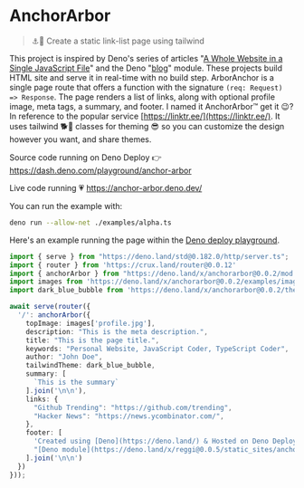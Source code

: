 # AnchorArbor

> ⚓️🌲 Create a static link-list page using tailwind

This project is inspired by Deno's series of articles "[A Whole Website in a Single JavaScript File](https://deno.com/blog/a-whole-website-in-a-single-js-file-continued)" and the Deno "[blog](https://deno.land/x/blog@0.6.0)" module. These projects build HTML site and serve it in real-time with no build step. ArborAnchor is a single page route that offers a function with the signature `(req: Request) => Response`. The page renders a list of links, along with optional profile image, meta tags, a summary, and footer. I named it AnchorArbor™ get it 😉? In reference to the popular service [https://linktr.ee/](https://linktr.ee/). It uses tailwind 🐕💨 classes for theming 😎 so you can customize the design however you want, and share themes.

Source code running on Deno Deploy 👉 https://dash.deno.com/playground/anchor-arbor

Live code running 💗 https://anchor-arbor.deno.dev/

You can run the example with:

```bash
deno run --allow-net ./examples/alpha.ts
```

Here's an example running the page within the [Deno deploy playground](https://dash.deno.com/playground/alpha-example-anchorarbor).

```ts
import { serve } from "https://deno.land/std@0.182.0/http/server.ts";
import { router } from 'https://crux.land/router@0.0.12'
import { anchorArbor } from "https://deno.land/x/anchorarbor@0.0.2/mod.tsx";
import images from 'https://deno.land/x/anchorarbor@0.0.2/examples/image.json' assert { type: "json" } 
import dark_blue_bubble from 'https://deno.land/x/anchorarbor@0.0.2/themes/dark_blue_bubble.json' assert { type: "json" }

await serve(router({
  '/': anchorArbor({
    topImage: images['profile.jpg'],
    description: "This is the meta description.",
    title: "This is the page title.",
    keywords: "Personal Website, JavaScript Coder, TypeScript Coder",
    author: "John Doe",
    tailwindTheme: dark_blue_bubble,
    summary: [
      `This is the summary`
    ].join('\n\n'),
    links: {
      "Github Trending": "https://github.com/trending",
      "Hacker News": "https://news.ycombinator.com/",
    },
    footer: [
      'Created using [Deno](https://deno.land/) & Hosted on Deno Deploy [Playground](https://dash.deno.com/playground/anchor-arbor).',
      "[Deno module](https://deno.land/x/reggi@0.0.5/static_sites/anchor_arbor.tsx) | [Source Code](https://github.com/reggi/mydeno/blob/main/static_sites/anchor_arbor.tsx)",
    ].join('\n\n')
  })
}));
```
